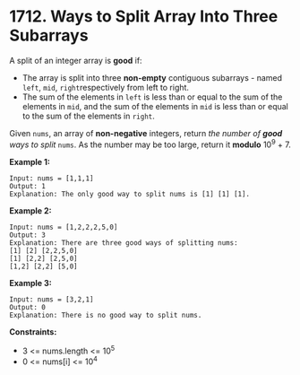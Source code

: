 # 1712. Ways to Split Array Into Three Subarrays

A split of an integer array is **good** if:

- The array is split into three **non-empty** contiguous subarrays - named `left`, `mid`, `right`respectively from left to right.
- The sum of the elements in `left` is less than or equal to the sum of the elements in `mid`, and the sum of the elements in `mid` is less than or equal to the sum of the elements in `right`.

Given `nums`, an array of **non-negative** integers, return *the number of **good** ways to split* `nums`. As the number may be too large, return it **modulo** 10<sup>9</sup> + 7.

 

**Example 1:**

```
Input: nums = [1,1,1]
Output: 1
Explanation: The only good way to split nums is [1] [1] [1].
```

**Example 2:**

```
Input: nums = [1,2,2,2,5,0]
Output: 3
Explanation: There are three good ways of splitting nums:
[1] [2] [2,2,5,0]
[1] [2,2] [2,5,0]
[1,2] [2,2] [5,0]
```

**Example 3:**

```
Input: nums = [3,2,1]
Output: 0
Explanation: There is no good way to split nums.
```

 

**Constraints:**

- 3 <= nums.length <= 10<sup>5</sup>
- 0 <= nums[i] <= 10<sup>4</sup>